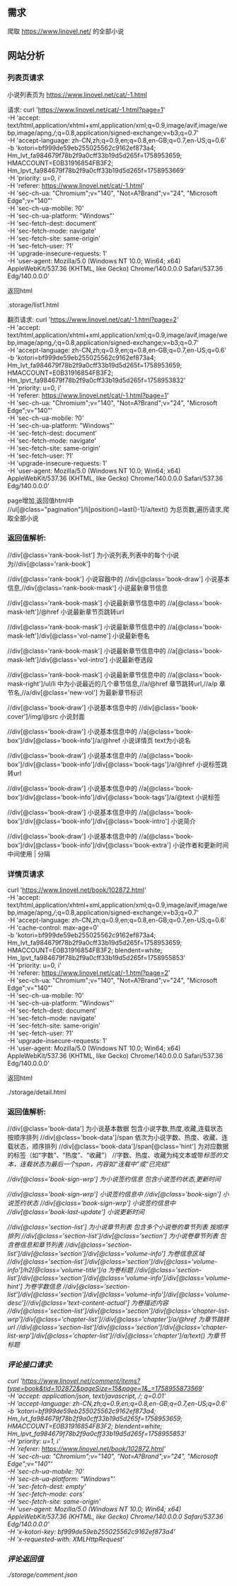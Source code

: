 ## 需求
爬取 https://www.linovel.net/ 的全部小说

## 网站分析

### 列表页请求

小说列表页为 https://www.linovel.net/cat/-1.html

请求:
curl 'https://www.linovel.net/cat/-1.html?page=1' \
  -H 'accept: text/html,application/xhtml+xml,application/xml;q=0.9,image/avif,image/webp,image/apng,*/*;q=0.8,application/signed-exchange;v=b3;q=0.7' \
  -H 'accept-language: zh-CN,zh;q=0.9,en;q=0.8,en-GB;q=0.7,en-US;q=0.6' \
  -b 'kotori=bf999de59eb255025562c9162ef873a4; Hm_lvt_fa984679f78b2f9a0cff33b19d5d265f=1758953659; HMACCOUNT=E0B31916854FB3F2; Hm_lpvt_fa984679f78b2f9a0cff33b19d5d265f=1758953669' \
  -H 'priority: u=0, i' \
  -H 'referer: https://www.linovel.net/cat/-1.html' \
  -H 'sec-ch-ua: "Chromium";v="140", "Not=A?Brand";v="24", "Microsoft Edge";v="140"' \
  -H 'sec-ch-ua-mobile: ?0' \
  -H 'sec-ch-ua-platform: "Windows"' \
  -H 'sec-fetch-dest: document' \
  -H 'sec-fetch-mode: navigate' \
  -H 'sec-fetch-site: same-origin' \
  -H 'sec-fetch-user: ?1' \
  -H 'upgrade-insecure-requests: 1' \
  -H 'user-agent: Mozilla/5.0 (Windows NT 10.0; Win64; x64) AppleWebKit/537.36 (KHTML, like Gecko) Chrome/140.0.0.0 Safari/537.36 Edg/140.0.0.0'

返回html

.storage/list1.html

翻页请求:
curl 'https://www.linovel.net/cat/-1.html?page=2' \
  -H 'accept: text/html,application/xhtml+xml,application/xml;q=0.9,image/avif,image/webp,image/apng,*/*;q=0.8,application/signed-exchange;v=b3;q=0.7' \
  -H 'accept-language: zh-CN,zh;q=0.9,en;q=0.8,en-GB;q=0.7,en-US;q=0.6' \
  -b 'kotori=bf999de59eb255025562c9162ef873a4; Hm_lvt_fa984679f78b2f9a0cff33b19d5d265f=1758953659; HMACCOUNT=E0B31916854FB3F2; Hm_lpvt_fa984679f78b2f9a0cff33b19d5d265f=1758953832' \
  -H 'priority: u=0, i' \
  -H 'referer: https://www.linovel.net/cat/-1.html?page=1' \
  -H 'sec-ch-ua: "Chromium";v="140", "Not=A?Brand";v="24", "Microsoft Edge";v="140"' \
  -H 'sec-ch-ua-mobile: ?0' \
  -H 'sec-ch-ua-platform: "Windows"' \
  -H 'sec-fetch-dest: document' \
  -H 'sec-fetch-mode: navigate' \
  -H 'sec-fetch-site: same-origin' \
  -H 'sec-fetch-user: ?1' \
  -H 'upgrade-insecure-requests: 1' \
  -H 'user-agent: Mozilla/5.0 (Windows NT 10.0; Win64; x64) AppleWebKit/537.36 (KHTML, like Gecko) Chrome/140.0.0.0 Safari/537.36 Edg/140.0.0.0'

page增加,返回值html中 //ul[@class="pagination"]/li[position()=last()-1]/a/text() 为总页数,遍历请求,爬取全部小说

### 返回值解析:

//div[@class='rank-book-list'] 为小说列表,列表中的每个小说为//div[@class='rank-book']

//div[@class='rank-book'] 小说容器中的 //div[@class='book-draw'] 小说基本信息,//div[@class='rank-book-mask'] 小说最新章节信息

//div[@class='rank-book-mask'] 小说最新章节信息中的 //a[@class='book-mask-left']/@href 小说最新章节页跳转url

//div[@class='rank-book-mask'] 小说最新章节信息中的 //a[@class='book-mask-left']/div[@class='vol-name'] 小说最新卷名

//div[@class='rank-book-mask'] 小说最新章节信息中的 //a[@class='book-mask-left']/div[@class='vol-intro'] 小说最新卷选段

//div[@class='rank-book-mask'] 小说最新章节信息中的 //a[@class='book-mask-right']/ul/li 中为小说最近的几个章节信息,//a/@href 章节跳转url,//a/p 章节名,//a/div[@class='new-vol'] 为最新章节标识

//div[@class='book-draw'] 小说基本信息中的 //div[@class='book-cover']/img/@src 小说封面

//div[@class='book-draw'] 小说基本信息中的 //a[@class='book-box']/div[@class='book-info']/a/@href 小说详情页 text为小说名

//div[@class='book-draw'] 小说基本信息中的 //a[@class='book-box']/div[@class='book-info']/div[@class='book-tags']/a/@href 小说标签跳转url

//div[@class='book-draw'] 小说基本信息中的 //a[@class='book-box']/div[@class='book-info']/div[@class='book-tags']/a/@text 小说标签

//div[@class='book-draw'] 小说基本信息中的 //a[@class='book-box']/div[@class='book-info']/div[@class='book-intro'] 小说简介

//div[@class='book-draw'] 小说基本信息中的 //a[@class='book-box']/div[@class='book-info']/div[@class='book-extra'] 小说作者和更新时间 中间使用 | 分隔


### 详情页请求

curl 'https://www.linovel.net/book/102872.html' \
  -H 'accept: text/html,application/xhtml+xml,application/xml;q=0.9,image/avif,image/webp,image/apng,*/*;q=0.8,application/signed-exchange;v=b3;q=0.7' \
  -H 'accept-language: zh-CN,zh;q=0.9,en;q=0.8,en-GB;q=0.7,en-US;q=0.6' \
  -H 'cache-control: max-age=0' \
  -b 'kotori=bf999de59eb255025562c9162ef873a4; Hm_lvt_fa984679f78b2f9a0cff33b19d5d265f=1758953659; HMACCOUNT=E0B31916854FB3F2; blendent=white; Hm_lpvt_fa984679f78b2f9a0cff33b19d5d265f=1758955853' \
  -H 'priority: u=0, i' \
  -H 'referer: https://www.linovel.net/cat/-1.html?page=2' \
  -H 'sec-ch-ua: "Chromium";v="140", "Not=A?Brand";v="24", "Microsoft Edge";v="140"' \
  -H 'sec-ch-ua-mobile: ?0' \
  -H 'sec-ch-ua-platform: "Windows"' \
  -H 'sec-fetch-dest: document' \
  -H 'sec-fetch-mode: navigate' \
  -H 'sec-fetch-site: same-origin' \
  -H 'sec-fetch-user: ?1' \
  -H 'upgrade-insecure-requests: 1' \
  -H 'user-agent: Mozilla/5.0 (Windows NT 10.0; Win64; x64) AppleWebKit/537.36 (KHTML, like Gecko) Chrome/140.0.0.0 Safari/537.36 Edg/140.0.0.0'

返回html

./storage/detail.html

### 返回值解析:

//div[@class='book-data'] 为小说基本数据 包含小说字数,热度,收藏,连载状态 按顺序排列
//div[@class='book-data']/span 依次为小说字数、热度、收藏、连载状态，顺序排列
//div[@class='book-data']/span[@class='hint'] 为对应数据的标签（如“字数”、“热度”、“收藏”）
//字数、热度、收藏为纯文本或带<i>标签的文本，连载状态为最后一个span，内容如“连载中”或“已完结”

//div[@class='book-sign-wrp'] 为小说签约信息 包含小说签约状态,更新时间

//div[@class='book-sign-wrp'] 小说签约信息中 //div[@class='book-sign'] 小说签约状态
//div[@class='book-sign-wrp'] 小说签约信息中 //div[@class='book-last-update'] 小说更新时间

//div[@class='section-list'] 为小说章节列表 包含多个小说卷的章节列表 按顺序排列
//div[@class='section-list']/div[@class='section'] 为小说卷章节列表 包含卷信息和章节列表
//div[@class='section-list']/div[@class='section']/div[@class='volume-info'] 为卷信息区域
//div[@class='section-list']/div[@class='section']/div[@class='volume-info']/h2[@class='volume-title']/a 为卷标题
//div[@class='section-list']/div[@class='section']/div[@class='volume-info']/div[@class='volume-hint'] 为卷字数信息
//div[@class='section-list']/div[@class='section']/div[@class='volume-info']/div[@class='volume-desc']//div[@class='text-content-actual'] 为卷描述内容
//div[@class='section-list']/div[@class='section']/div[@class='chapter-list-wrp']/div[@class='chapter-list']//div[@class='chapter']/a/@href 为章节跳转url
//div[@class='section-list']/div[@class='section']/div[@class='chapter-list-wrp']/div[@class='chapter-list']//div[@class='chapter']/a/text() 为章节标题

### 评论接口请求:
curl 'https://www.linovel.net/comment/items?type=book&tid=102872&pageSize=15&page=1&_=1758955873569' \
  -H 'accept: application/json, text/javascript, */*; q=0.01' \
  -H 'accept-language: zh-CN,zh;q=0.9,en;q=0.8,en-GB;q=0.7,en-US;q=0.6' \
  -b 'kotori=bf999de59eb255025562c9162ef873a4; Hm_lvt_fa984679f78b2f9a0cff33b19d5d265f=1758953659; HMACCOUNT=E0B31916854FB3F2; blendent=white; Hm_lpvt_fa984679f78b2f9a0cff33b19d5d265f=1758955853' \
  -H 'priority: u=1, i' \
  -H 'referer: https://www.linovel.net/book/102872.html' \
  -H 'sec-ch-ua: "Chromium";v="140", "Not=A?Brand";v="24", "Microsoft Edge";v="140"' \
  -H 'sec-ch-ua-mobile: ?0' \
  -H 'sec-ch-ua-platform: "Windows"' \
  -H 'sec-fetch-dest: empty' \
  -H 'sec-fetch-mode: cors' \
  -H 'sec-fetch-site: same-origin' \
  -H 'user-agent: Mozilla/5.0 (Windows NT 10.0; Win64; x64) AppleWebKit/537.36 (KHTML, like Gecko) Chrome/140.0.0.0 Safari/537.36 Edg/140.0.0.0' \
  -H 'x-kotori-key: bf999de59eb255025562c9162ef873a4' \
  -H 'x-requested-with: XMLHttpRequest'

### 评论返回值
./storage/comment.json